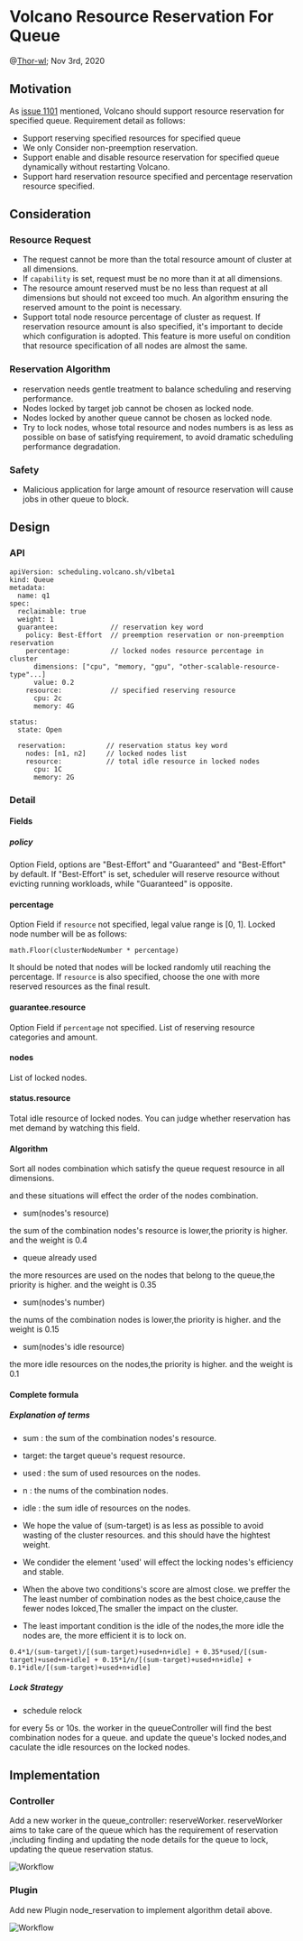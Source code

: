 # Volcano Resource Reservation For Queue

@[Thor-wl](https://github.com/Thor-wl); Nov 3rd, 2020

## Motivation
As [issue 1101](https://github.com/volcano-sh/volcano/issues/1101) mentioned, Volcano should support resource reservation
for specified queue. Requirement detail as follows:
* Support reserving specified resources for specified queue
* We only Consider non-preemption reservation. 
* Support enable and disable resource reservation for specified queue dynamically without restarting Volcano.
* Support hard reservation resource specified and percentage reservation resource specified.

## Consideration
### Resource Request
* The request cannot be more than the total resource amount of cluster at all dimensions.
* If `capability` is set, request must be no more than it at all dimensions.
* The resource amount reserved must be no less than request at all dimensions but should not exceed too much. An algorithm 
ensuring the reserved amount to the point is necessary.
* Support total node resource percentage of cluster as request. If reservation resource amount is also specified, it's
important to decide which configuration is adopted. This feature is more useful on condition that resource specification
of all nodes are almost the same.

### Reservation Algorithm
* reservation needs gentle treatment to balance scheduling and reserving performance.
* Nodes locked by target job cannot be chosen as locked node.
* Nodes locked by another queue cannot be chosen as locked node.
* Try to lock nodes, whose total resource and nodes numbers is as less as possible on base of satisfying requirement, to avoid dramatic 
scheduling performance degradation.


### Safety
* Malicious application for large amount of resource reservation will cause jobs in other queue to block.

## Design
### API
```
apiVersion: scheduling.volcano.sh/v1beta1
kind: Queue
metadata:
  name: q1
spec:
  reclaimable: true
  weight: 1
  guarantee:             // reservation key word
    policy: Best-Effort  // preemption reservation or non-preemption reservation
    percentage:          // locked nodes resource percentage in cluster
      dimensions: ["cpu", "memory, "gpu", "other-scalable-resource-type"...]  
      value: 0.2
    resource:            // specified reserving resource
      cpu: 2c
      memory: 4G

status:
  state: Open

  reservation:          // reservation status key word
    nodes: [n1, n2]     // locked nodes list
    resource:           // total idle resource in locked nodes
      cpu: 1C
      memory: 2G 
```
### Detail
#### Fields
##### policy
Option Field, options are "Best-Effort" and "Guaranteed" and "Best-Effort" by default. If "Best-Effort" is set, scheduler
will reserve resource without evicting running workloads, while "Guaranteed" is opposite.
#### percentage
Option Field if `resource` not specified, legal value range is [0, 1]. Locked node number will be as follows: 
```
math.Floor(clusterNodeNumber * percentage)
```
It should be noted that nodes will be locked randomly util reaching the percentage. If `resource` is also specified, choose
the one with more reserved resources as the final result.
#### guarantee.resource
Option Field if `percentage` not specified. List of reserving resource categories and amount. 
#### nodes
List of locked nodes.
#### status.resource
Total idle resource of locked nodes. You can judge whether reservation has met demand by watching this field.

#### Algorithm

Sort all nodes combination which satisfy the queue request resource in all dimensions.

and these situations will effect the order of the nodes  combination.

* sum(nodes's resource)

the sum of the combination nodes's resource is lower,the priority is higher. and the weight is 0.4

* queue already used

the more resources are used on the nodes that belong to the queue,the priority is higher. and the weight is 0.35

* sum(nodes's number)

the nums of the combination nodes is lower,the priority is higher. and the weight is 0.15

* sum(nodes's idle resource)

the more idle resources on the nodes,the priority is higher. and the weight is 0.1

#### Complete formula 

##### Explanation of terms
* sum :    the sum of the combination nodes's resource.
* target:  the target queue's request resource.  
* used  :  the sum of used resources on the nodes.
* n     :  the nums of the combination nodes.
* idle  :  the sum idle of resources on the nodes.

* We hope the value of (sum-target) is as less as possible to avoid wasting of the cluster resources. and this should have the hightest weight. 
* We condider the element 'used' will effect the locking nodes's efficiency and stable. 
* When the above two conditions's score are almost close. we preffer the The least number of combination nodes as the best choice,cause the fewer nodes
lokced,The smaller the impact on the cluster.
* The least important condition is the idle of the nodes,the more idle the nodes are, the more efficient it is to lock on.
```
0.4*1/(sum-target)/[(sum-target)+used+n+idle] + 0.35*used/[(sum-target)+used+n+idle] + 0.15*1/n/[(sum-target)+used+n+idle] + 0.1*idle/[(sum-target)+used+n+idle]
```

##### Lock Strategy
* schedule relock

for every 5s or 10s. the worker in the  queueController  will find the best combination nodes for a queue.
and update the queue's locked nodes,and caculate the idle resources on the locked nodes.


## Implementation
### Controller
Add a new worker in the queue_controller:  reserveWorker. reserveWorker aims to take care of the queue which has the requirement 
of reservation ,including finding and updating the node details for the queue to lock, updating the queue reservation status.

![Workflow](./images/queue_reservation_lock_workfow.png)

###  Plugin
Add new Plugin node_reservation to implement algorithm detail above.

![Workflow](./images/queue_reservation_allocate_workflow.png)
